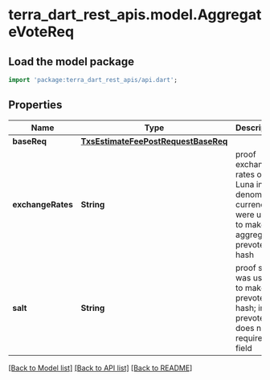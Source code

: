 # terra_dart_rest_apis.model.AggregateVoteReq

## Load the model package
```dart
import 'package:terra_dart_rest_apis/api.dart';
```

## Properties
Name | Type | Description | Notes
------------ | ------------- | ------------- | -------------
**baseReq** | [**TxsEstimateFeePostRequestBaseReq**](TxsEstimateFeePostRequestBaseReq.md) |  | [optional] 
**exchangeRates** | **String** | proof exchange rates of Luna in denom currency were used to make aggregate prevote hash | [optional] 
**salt** | **String** | proof salt was used to make prevote hash; initial prevote does not require this field | [optional] 

[[Back to Model list]](../README.md#documentation-for-models) [[Back to API list]](../README.md#documentation-for-api-endpoints) [[Back to README]](../README.md)


